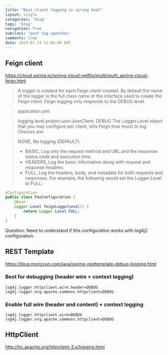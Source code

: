 ```yaml
---
title: "Rest client logging in spring boot"
layout: single
categories: 'blog'
tags: 'blog'
navigation: True
subclass: 'post tag-speeches'
comments: true
date: 2019-07-23 11:04:44 EDT
---
```



## Feign client


https://cloud.spring.io/spring-cloud-netflix/multi/multi_spring-cloud-feign.html

> A logger is created for each Feign client created. By default the name of the logger is the full class name of the interface used to create the Feign client. Feign logging only responds to the DEBUG level.

> application.yml.

> logging.level.project.user.UserClient: DEBUG
The Logger.Level object that you may configure per client, tells Feign how much to log. Choices are:

> NONE, No logging (DEFAULT).
> - BASIC, Log only the request method and URL and the response status code and execution time.
> - HEADERS, Log the basic information along with request and response headers.
> - FULL, Log the headers, body, and metadata for both requests and responses.
> For example, the following would set the Logger.Level to FULL:

```java
@Configuration
public class FooConfiguration {
    @Bean
    Logger.Level feignLoggerLevel() {
        return Logger.Level.FULL;
    }
}
```


Question: Need to understand if this configuration works with log4j2 configuration.


## REST Template

https://blog.morizyun.com/java/spring-resttemplate-debug-logging.html

### Best for debugging (header wire + context logging)

```
log4j.logger.httpclient.wire.header=DEBUG
log4j.logger.org.apache.commons.httpclient=DEBUG

```

### Enable full wire (header and content) + context logging

```
log4j.logger.httpclient.wire=DEBUG
log4j.logger.org.apache.commons.httpclient=DEBUG

```
## HttpClient


http://hc.apache.org/httpclient-3.x/logging.html
